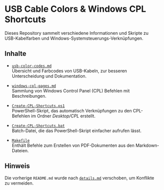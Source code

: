 # USB Cable Colors & Windows CPL Shortcuts

Dieses Repository sammelt verschiedene Informationen und Skripte zu USB-Kabelfarben und Windows-Systemsteuerungs-Verknüpfungen.

## Inhalte

- [`usb-color-codes.md`](./usb-color-codes.md)  
  Übersicht und Farbcodes von USB-Kabeln, zur besseren Unterscheidung und Dokumentation.

- [`windows-cpl-pages.md`](./windows-cpl-pages.md)  
  Sammlung von Windows Control Panel (CPL) Befehlen mit Beschreibungen.

- [`Create-CPL-Shortcuts.ps1`](./Create-CPL-Shortcuts.ps1)  
  PowerShell-Skript, das automatisch Verknüpfungen zu den CPL-Befehlen im Ordner *Desktop/CPL* erstellt.

- [`Create-CPL-Shortcuts.bat`](./Create-CPL-Shortcuts.bat)  
  Batch-Datei, die das PowerShell-Skript einfacher aufrufen lässt.

- [`Makefile`](./Makefile)  
  Enthält Befehle zum Erstellen von PDF-Dokumenten aus den Markdown-Dateien.

## Hinweis

Die vorherige `README.md` wurde nach [`details.md`](./details.md) verschoben, um Konflikte zu vermeiden.

